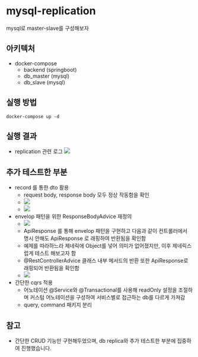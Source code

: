 # mysql-replication
mysql로 master-slave를 구성해보자

## 아키텍처
- docker-compose
  - backend (springboot)
  - db_master (mysql)
  - db_slave (mysql)

## 실행 방법
```
docker-compose up -d
```

## 실행 결과
- replication 관련 로그
![](https://github.com/ohksj77/mysql-replication/assets/89020004/1a1c53ef-3343-4416-984e-81101931bca7)

## 추가 테스트한 부분
- record 를 통한 dto 활용
  - request body, response body 모두 정상 작동함을 확인
  - ![](https://github.com/ohksj77/mysql-replication/assets/89020004/4718c793-144a-4ef1-89a1-83419011d204)
  - ![](https://github.com/ohksj77/mysql-replication/assets/89020004/bbb4d944-7a01-489c-8405-5d719ff7626c)
- envelop 패턴을 위한 ResponseBodyAdvice 재정의
  - ![](https://github.com/ohksj77/mysql-replication/assets/89020004/faada3e2-0fbc-49f0-a900-983ba3288d5e)
  - ApiResponse<T> 를 통해 envelop 패턴을 구현하고 다음과 같이 컨트롤러에서 명시 안해도 ApiResponse 로 래핑하여 반환됨을 확인함
  - 예제를 따라하느라 제네릭에 Object를 넣어 의미가 없어졌지만, 이후 제네릭스럽게 테스트 해보고자 함
  - @RestControllerAdvice 클래스 내부 메서드의 반환 또한 ApiResponse<T>로 래핑되어 반환됨을 확인함
  - ![](https://github.com/ohksj77/mysql-replication/assets/89020004/5ffe9a46-82ed-4aa6-a130-dad0e70057d6)
- 간단한 cqrs 적용
  - 어노테이션 @Service와 @Transactional를 사용해 readOnly 설정을 조절하며 커스텀 어노테이션을 구성하여 서비스별로 접근하는 db를 다르게 가져감
  - query, command 패키지 분리

## 참고
- 간단한 CRUD 기능만 구현해두었으며, db replica와 추가 테스트한 부분에 집중하여 진행했습니다.
